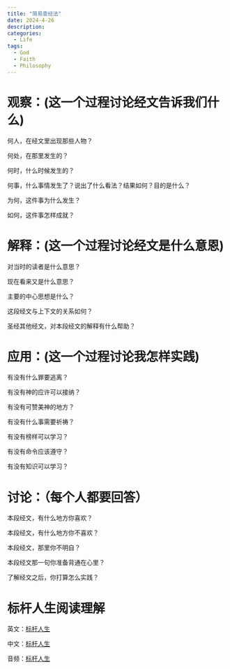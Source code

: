 ```yaml
---
title: "简易查经法"
date: 2024-4-26
description: 
categories:
  - Life
tags:
  - God
  - Faith
  - Philosophy
---
```



# 观察：(这一个过程讨论经文告诉我们什么)

何人，在经文里出现那些人物？

何处，在那里发生的？

何时，什么时候发生的？

何事，什么事情发生了？说出了什么看法？结果如何？目的是什么？

为何，这件事为什么发生？

如何，这件事怎样成就？

# 解释：(这一个过程讨论经文是什么意恩)

对当时的读者是什么意思？

现在看来又是什么意思？

主要的中心思想是什么？

这段经文与上下文的关系如何？

圣经其他经文，对本段经文的解释有什么帮助？

# 应用：(这一个过程讨论我怎样实践)

有没有什么罪要逃离？

有没有神的应许可以接纳？

有没有可赞美神的地方？

有没有什么事需要祈祷？

有没有榜样可以学习？

有没有命令应该遵守？

有没有知识可以学习？

# 讨论：（每个人都要回答）

本段经文，有什么地方你喜欢？

本段经文，有什么地方你不喜欢？

本段经文，那里你不明自？

本段经文那一句你准备背通在心里？

了解经文之后，你打算怎么实践？

# 标杆人生阅读理解

英文：[标杆人生](https://www.purposedriven.com/)

中文：[标杆人生](https://www.yodu.org/book/427/)

音频：[标杆人生](https://www.youtube.com/watch?v=ldISIMygawA)
